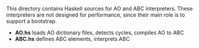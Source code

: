 This directory contains Haskell sources for AO and ABC interpreters. These interpreters are not designed for performance, since their main role is to support a bootstrap.

* **AO.hs** loads AO dictionary files, detects cycles, compiles AO to ABC
* **ABC.hs** defines ABC elements, interprets ABC


